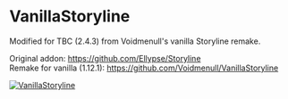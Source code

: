 # VanillaStoryline
Modified for TBC (2.4.3) from Voidmenull's vanilla Storyline remake.

Original addon: https://github.com/Ellypse/Storyline  
Remake for vanilla (1.12.1): https://github.com/Voidmenull/VanillaStoryline  

[![VanillaStoryline](https://img.youtube.com/vi/350kUS3Z8m0/0.jpg)](https://www.youtube.com/watch?v=350kUS3Z8m0)
